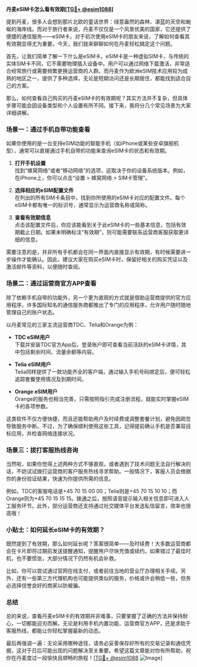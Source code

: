 **丹麦eSIM卡怎么看有效期[[TG💪+ @esim1088](https://t.me/s/esim1088)]**

提到丹麦，很多人会想到那片北欧的童话世界：绿意盎然的森林、湛蓝的天空和蜿蜒的海岸线。而对于旅行者来说，丹麦不仅仅是一个风景优美的国家，它还提供了便捷的通信服务——eSIM卡。对于初次使用eSIM卡的朋友来说，了解如何查看其有效期显得尤为重要。今天，我们就来聊聊如何在丹麦轻松搞定这个问题。

首先，让我们简单了解一下什么是eSIM卡。eSIM卡是一种虚拟SIM卡，与传统的实体SIM卡不同，它不需要物理插入设备中。用户可以通过网络下载激活，非常适合经常旅行或需要频繁更换运营商的人群。而丹麦作为欧洲eSIM技术应用较为成熟的地区之一，提供了多种选择，无论是短期访问还是长期居住，都能找到适合自己的方案。

那么，如何查看自己购买的丹麦eSIM卡的有效期呢？其实方法并不复杂，但具体步骤可能会因设备类型和个人设置有所不同。接下来，我将分几个常见场景为大家详细讲解。

### 场景一：通过手机自带功能查看

如果你使用的是一台支持eSIM功能的智能手机（如iPhone或某些安卓旗舰机型），通常可以直接通过手机自带的功能来查询eSIM卡的状态和有效期。

1. **打开手机设置**  
   找到“蜂窝网络”或者“移动网络”的选项，这取决于你的设备系统版本。例如，在iPhone上，你可以点击“设置 > 蜂窝网络 > SIM卡管理”。

2. **选择相应的eSIM配置文件**  
   在列出的所有SIM卡条目中，找到你所使用的eSIM卡对应的配置文件。每个eSIM卡都有唯一的标识号，通常显示为运营商名称或简称。

3. **查看有效期信息**  
   点击该配置文件后，你应该能看到关于此eSIM卡的一些基本信息，包括有效期截止日期。如果未明确标注“有效期”，则可能需要联系运营商客服获取更详细的信息。

需要注意的是，并非所有手机都会在同一界面内直接显示有效期，有时候需要进一步操作才能确认。因此，建议大家在购买eSIM卡时，保留好相关的购买凭证以及激活邮件等资料，以便随时查阅。

### 场景二：通过运营商官方APP查看

除了依赖手机自带的功能外，另一个更为直观的方式就是借助运营商提供的官方应用程序。许多国际知名的通信服务商都推出了专门的应用程序，允许用户随时随地管理自己的账户状态。

以丹麦常见的三家主流运营商TDC、Telia和Orange为例：

- **TDC eSIM用户**  
  下载并安装TDC官方App后，登录账户即可查看当前活跃的eSIM卡详情，其中包括剩余时间、流量余额等内容。
  
- **Telia eSIM用户**  
  Telia同样提供了一款功能齐全的客户端，通过输入手机号码绑定后，便可轻松追踪套餐使用情况及到期时间。

- **Orange eSIM用户**  
  Orange的服务也相当完善，只需按照指引完成注册流程，就能实时掌握eSIM卡的各项参数。

这类软件不仅方便快捷，而且还能帮助用户及时续费或调整套餐计划，避免因疏忽导致服务中断。不过，为了确保顺利使用这些工具，记得提前确认手机是否兼容目标应用，并检查网络连接状况。

### 场景三：拨打客服热线咨询

当然啦，如果你觉得上述两种方式不够直观，或者遇到了技术问题无法自行解决的话，不妨试试拨打运营商的客户服务热线寻求帮助。一般情况下，客服人员会根据你的身份验证结果，快速为你提供所需的信息。

例如，TDC的客服电话是+45 70 15 00 00；Telia则是+45 70 15 10 10；而Orange则为+45 70 15 15 15。拨通之后，按照语音提示输入相关信息即可进入人工服务环节。此外，部分运营商还支持通过社交媒体平台发送私信留言，效率也很高哦！

### 小贴士：如何延长eSIM卡的有效期？

既然提到了有效期，那么如何延长呢？答案很简单——及时续费！大多数运营商都会在卡片即将过期前发送提醒通知，提醒用户尽快充值或续约。如果错过了最佳时机，也不要慌张，大部分情况下仍然有机会补救。

比如，你可以尝试通过官网在线支付，或者前往当地的营业厅办理相关手续。另外，还有一些第三方代理机构也可能提供类似的服务，价格或许会稍低一些，但务必选择信誉良好的商家以防被骗。

### 总结

总的来说，查看丹麦eSIM卡的有效期并非难事，只要掌握了正确的方法并保持耐心，一切都能迎刃而解。无论是利用手机内置功能、运营商官方APP，还是求助于客服热线，都能让你轻松掌握最新的动态。

最后再强调一遍：无论采用哪种途径，请务必妥善保存好所有的交易记录和通信凭据，这对于日后可能出现的问题解决至关重要。希望这篇文章能对你有所帮助，祝你在丹麦度过一段愉快且顺畅的旅程！[[TG💪+ @esim1088](https://t.me/s/esim1088) ![Image](https://i.postimg.cc/4NQfJmqS/Snipaste-2025-05-13-00-14-12.png)]